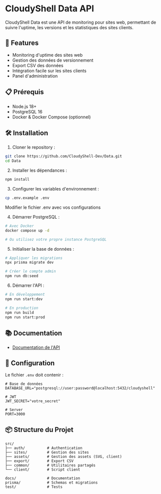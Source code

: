 # CloudyShell Data API

CloudyShell Data est une API de monitoring pour sites web, permettant de suivre l'uptime, les versions et les statistiques des sites clients.

## 🚀 Features

- Monitoring d'uptime des sites web
- Gestion des données de versionnement
- Export CSV des données
- Intégration facile sur les sites clients
- Panel d'administration

## 📋 Prérequis

- Node.js 18+
- PostgreSQL 16
- Docker & Docker Compose (optionnel)

## 🛠️ Installation

1. Cloner le repository :
```bash
git clone https://github.com/CloudyShell-Dev/Data.git
cd Data
```

2. Installer les dépendances :
```bash
npm install
```

3. Configurer les variables d'environnement :
```bash
cp .env.example .env
```
Modifier le fichier .env avec vos configurations

4. Démarrer PostgreSQL :
```bash
# Avec Docker
docker compose up -d

# Ou utilisez votre propre instance PostgreSQL
```

5. Initialiser la base de données :
```bash
# Appliquer les migrations
npx prisma migrate dev

# Créer le compte admin
npm run db:seed
```

6. Démarrer l'API :
```bash
# En développement
npm run start:dev

# En production
npm run build
npm run start:prod
```

## 📚 Documentation

- [Documentation de l'API](/docs/API_Documentation.md)

## 🔧 Configuration

Le fichier `.env` doit contenir :

```env
# Base de données
DATABASE_URL="postgresql://user:password@localhost:5432/cloudyshell"

# JWT
JWT_SECRET="votre_secret"

# Server
PORT=3000
```

## 📦 Structure du Projet

```
src/
├── auth/          # Authentication
├── sites/         # Gestion des sites
├── assets/        # Gestion des assets (SVG, client)
├── export/        # Export CSV
├── common/        # Utilitaires partagés
└── client/        # Script client

docs/              # Documentation
prisma/            # Schemas et migrations
test/              # Tests
```
